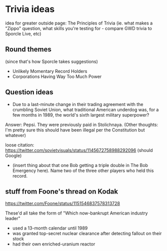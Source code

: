 # Trivia ideas

idea for greater outside page: The Principles of Trivia (ie. what makes a "Zippo" question, what skills you're testing for - compare GWD trivia to Sporcle Live, etc)

## Round themes

(since that's how Sporcle takes suggestions)

- Unlikely Momentary Record Holders
- Corporations Having Way Too Much Power

## Question ideas

- Due to a last-minute change in their trading agreement with the crumbling Soviet Union, what traditional American underdog was, for a few months in 1989, the world's sixth largest military superpower?

Answer: Pepsi. They were previously paid in Stolichnaya. (Other thoughts: I'm pretty sure this should have been illegal per the Constitution but whatever)

loose citation: https://twitter.com/sovietvisuals/status/1145672758988292096 (should Google)

- (insert thing about that one Bob getting a triple double in The Bob Emergency here). Name two of the three other players who held this record.

## stuff from Foone's thread on Kodak

https://twitter.com/Foone/status/1151546837578313728

These'd all take the form of "Which now-bankrupt American industry leader"

- used a 13-month calendar until 1989
- was granted top-secret nuclear clearance after detecting fallout on their stock
- had their own enriched-uranium reactor
